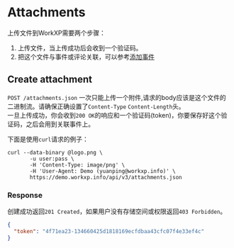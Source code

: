 # Attachments

上传文件到WorkXP需要两个步骤：  
1.  上传文件，当上传成功后会收到一个验证码。  
2.  把这个文件与事件或评论关联，可以参考[添加事件](https://github.com/yuanping/workxp-api/blob/master/sections/notes.md)

## Create attachment

`POST /attachments.json` 一次只能上传一个附件,请求的body应该是这个文件的二进制流。请确保正确设置了`Content-Type` `Content-Length`头。  
一旦上传成功，你会收到`200 OK`的响应和一个验证码(token)，你要保存好这个验证码，之后会用到关联事件上。  

下面是使用`curl`请求的例子：

```
curl --data-binary @logo.png \
       -u user:pass \
       -H 'Content-Type: image/png' \
       -H 'User-Agent: Demo (yuanping@workxp.info)' \
       https://demo.workxp.info/api/v3/attachments.json
```

### Response
创建成功返回`201 Created`，如果用户没有存储空间或权限返回`403 Forbidden`。

```json
{
  "token": "4f71ea23-134660425d1818169ecfdbaa43cfc07f4e33ef4c"
}
```





